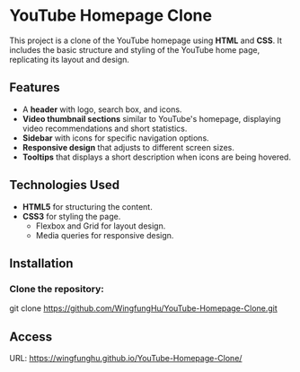 # YouTube Homepage Clone

This project is a clone of the YouTube homepage using **HTML** and **CSS**. It includes the basic structure and styling of the YouTube home page, replicating its layout and design.

## Features

- A **header** with logo, search box, and icons.
- **Video thumbnail sections** similar to YouTube's homepage, displaying video recommendations and short statistics.
- **Sidebar** with icons for specific navigation options.
- **Responsive design** that adjusts to different screen sizes.
- **Tooltips** that displays a short description when icons are being hovered.

## Technologies Used

- **HTML5** for structuring the content.
- **CSS3** for styling the page.
  - Flexbox and Grid for layout design.
  - Media queries for responsive design.

## Installation

### Clone the repository:

git clone https://github.com/WingfungHu/YouTube-Homepage-Clone.git

## Access

URL: https://wingfunghu.github.io/YouTube-Homepage-Clone/
